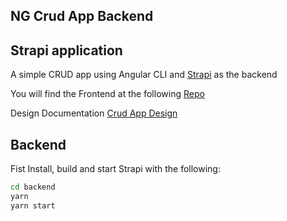 ## NG Crud App Backend

## Strapi application

A simple CRUD app using Angular CLI and [Strapi](https://strapi.io/ ) as the backend

You will find the Frontend at the following [Repo](https://github.com/JavaVista/NG-Crud-App-Frontend)

Design Documentation [Crud App Design](CrudAppDesign.docx)

## Backend

Fist Install, build and start Strapi with the following:

```bash
cd backend
yarn
yarn start
```
